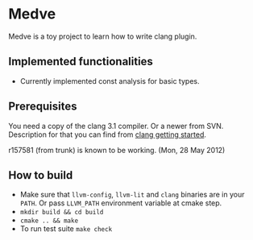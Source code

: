 Medve
=====

Medve is a toy project to learn how to write clang plugin.

Implemented functionalities
---------------------------

* Currently implemented const analysis for basic types.

Prerequisites
-------------

You need a copy of the clang 3.1 compiler. Or a newer from SVN.
Description for that you can find from [clang getting started][1].

r157581 (from trunk) is known to be working. (Mon, 28 May 2012)

How to build
------------

* Make sure that `llvm-config`, `llvm-lit` and `clang` binaries are
in your `PATH`. Or pass `LLVM_PATH` environment variable at cmake step.
* `mkdir build && cd build`
* `cmake .. && make`
* To run test suite `make check`

[1]: http://clang.llvm.org/get_started.html     "clang getting started"


